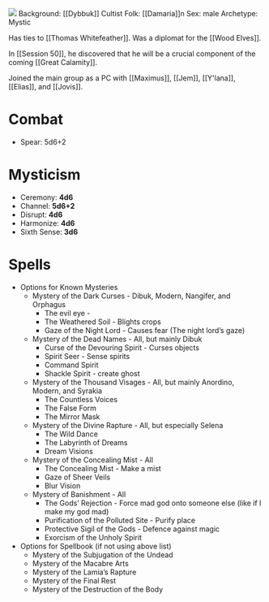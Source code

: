 ![](https://www.dictionary.com/e/wp-content/uploads/2018/03/Inigo-Montoya1.jpg)
Background: [[Dybbuk]] Cultist
Folk: [[Damaria]]n
Sex: male
Archetype: Mystic

Has ties to [[Thomas Whitefeather]]. Was a diplomat for the [[Wood Elves]].

In [[Session 50]], he discovered that he will be a crucial component of the coming [[Great Calamity]].

Joined the main group as a PC with [[Maximus]], [[Jem]], [[Y'lana]], [[Elias]], and [[Jovis]].

# Combat
- Spear: 5d6+2
# Mysticism
- Ceremony: **4d6**
- Channel: **5d6+2**
- Disrupt: **4d6**
- Harmonize: **4d6**
- Sixth Sense: **3d6**
# Spells
- Options for Known Mysteries
	- Mystery of the Dark Curses - Dibuk, Modern, Nangifer, and Orphagus
		- The evil eye - 
		- The Weathered Soil - Blights crops
		- Gaze of the Night Lord - Causes fear (The night lord’s gaze) 
	- Mystery of the Dead Names - All, but mainly Dibuk
		- Curse of the Devouring Spirit - Curses objects
		- Spirit Seer - Sense spirits
		- Command Spirit
		- Shackle Spirit - create ghost
	- Mystery of the Thousand Visages - All, but mainly Anordino, Modern, and Syrakia
		- The Countless Voices
		- The False Form
		- The Mirror Mask
	- Mystery of the Divine Rapture - All, but especially Selena
		- The Wild Dance
		- The Labyrinth of Dreams
		- Dream Visions
	- Mystery of the Concealing Mist - All
		- The Concealing Mist - Make a mist
		- Gaze of Sheer Veils
		- Blur Vision
	- Mystery of Banishment - All
		- The Gods’ Rejection - Force mad god onto someone else (like if I make my god mad)
		- Purification of the Polluted Site - Purify place
		- Protective Sigil of the Gods - Defence against magic
		- Exorcism of the Unholy Spirit 
- Options for Spellbook (if not using above list)
	- Mystery of the Subjugation of the Undead
	- Mystery of the Macabre Arts
	- Mystery of the Lamia’s Rapture
	- Mystery of the Final Rest
	- Mystery of the Destruction of the Body
